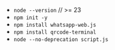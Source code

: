 - `node --version` // >= 23
- `npm init -y`
- `npm install whatsapp-web.js`
- `npm install qrcode-terminal`
- `node --no-deprecation script.js`